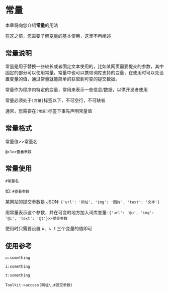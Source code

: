 # 常量

本章将向您介绍**常量**的用法

在这之前，您需要了解[变量](variable.md)的基本使用，这里不再阐述

## 常量说明

常量是用于替换一些较长或者固定文本使用的，比如某网页需要提交的参数，其中固定的部分可以使用常量，常量中也可以携带词库支持的变量，在使用时可以先设置变量的值，通过常量就能简单的获取到可变的提交数据。

常量作为程序内特定的变量，常用来表示一些信息/数据，以供开发者使用

常量必须处于`[常量]`标签以下，不可空行，不可缺省

通常，您需要在`[常量]`标签下事先声明常量值

## 常量格式

常量值>>常量名

```
@c1>>查看参数
```

## 常量使用

`#常量名`

如: `#查看参数`

某网站的提交参数是 JSON: `{'url': '网址', 'img': '图片', 'text': '文本'}`

用常量表示这个参数，并在可变的地方加入词库变量: `{'url': '@u', 'img': '@i', 'text': '@t'}>>提交参数`

使用时只需要设置 u、i、t 三个变量的值即可

## 使用参考

```
u:something

i:something

t:something

Toolkit->access(网址\,#提交参数)
```
